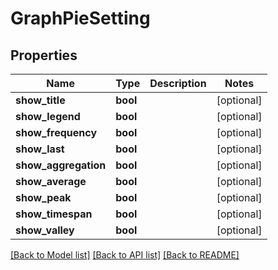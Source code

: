 # GraphPieSetting

## Properties
Name | Type | Description | Notes
------------ | ------------- | ------------- | -------------
**show_title** | **bool** |  | [optional] 
**show_legend** | **bool** |  | [optional] 
**show_frequency** | **bool** |  | [optional] 
**show_last** | **bool** |  | [optional] 
**show_aggregation** | **bool** |  | [optional] 
**show_average** | **bool** |  | [optional] 
**show_peak** | **bool** |  | [optional] 
**show_timespan** | **bool** |  | [optional] 
**show_valley** | **bool** |  | [optional] 

[[Back to Model list]](../README.md#documentation-for-models) [[Back to API list]](../README.md#documentation-for-api-endpoints) [[Back to README]](../README.md)

